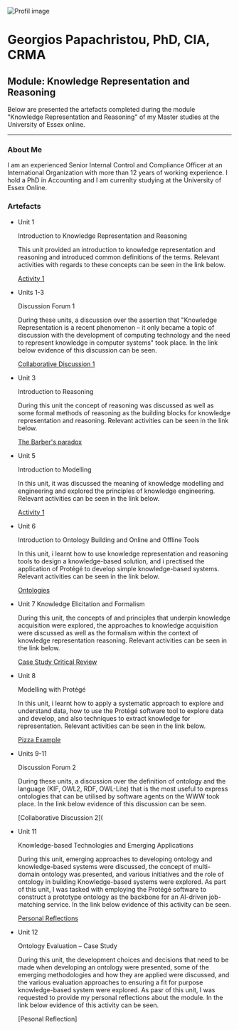 ![Profil image](https://github.com/user-attachments/assets/9a96146c-3341-4200-9e11-3eee837d02ab)

# Georgios Papachristou, PhD, CIA, CRMA       

## Module: Knowledge Representation and Reasoning
   
   Below are presented the artefacts completed during the module "Knowledge Representation and Reasoning" of my Master studies at the University of Essex online.

---

### About Me

I am an experienced Senior Internal Control and Compliance Officer at an International Organization with more than 12 years of working experience. I hold a PhD in Accounting and I am currenlty studying at the University of Essex Online.

### Artefacts

*   Unit 1

    Introduction to Knowledge Representation and Reasoning

    This unit provided an introduction to knowledge representation and reasoning and introduced common definitions of the terms. Relevant activities with regards to these concepts can be seen in the link below.

    [Activity 1](https://github.com/GeorgiosPapachristou/Knowledge_Representation_and_Reasoning/blob/main/Formative%20Activity_Unit%201.pdf)
    
*   Units 1-3

    Discussion Forum 1

    During these units, a discussion over the assertion that "Knowledge Representation is a recent phenomenon – it only became a topic of discussion with the development of computing technology and the need to represent knowledge in computer systems" took place. In the link below evidence of this discussion can be seen.

    [Collaborative Discussion 1](https://github.com/GeorgiosPapachristou/Knowledge_Representation_and_Reasoning/blob/main/Discussion%20Forum%201.pdf)
  
*   Unit 3

    Introduction to Reasoning

    During this unit the concept of reasoning was discussed as well as some formal methods of reasoning as the building blocks for knowledge representation and reasoning. Relevant activities can be seen in the link below.

    [The Barber's paradox](https://github.com/GeorgiosPapachristou/Knowledge_Representation_and_Reasoning/blob/main/The%20Barber's%20paradox.pdf)
  
*   Unit 5
  
    Introduction to Modelling

    In this unit, it was discussed the meaning of knowledge modelling and engineering and explored the principles of knowledge engineering. Relevant activities can be seen in the link below.

    [Activity 1](https://github.com/GeorgiosPapachristou/Knowledge_Representation_and_Reasoning/blob/main/Unit%205_%20Activity%201.pdf)

*   Unit 6

    Introduction to Ontology Building and Online and Offline Tools
  
    In this unit, i learnt how to use knowledge representation and reasoning tools to design a knowledge-based solution, and i prectised the application of Protégé to develop simple knowledge-based systems. Relevant activities can be seen in the link below.

    [Ontologies](https://github.com/GeorgiosPapachristou/Knowledge_Representation_and_Reasoning/blob/main/Ontology%20unit%206.pdf)
  
*   Unit 7 Knowledge Elicitation and Formalism
  
    During this unit, the concepts of and principles that underpin knowledge acquisition were explored, the approaches to knowledge acquisition were discussed as well as the formalism within the context of knowledge representation reasoning. Relevant activities can be seen in the link below.

    [Case Study Critical Review](https://github.com/GeorgiosPapachristou/Knowledge_Representation_and_Reasoning/blob/main/Case%20Study%20Review%20_%20Unit%207.pdf)
    
*   Unit 8
  
    Modelling with Protégé

    In this unit, i learnt how to apply a systematic approach to explore and understand data, how to use the Protégé software tool to explore data and develop, and also techniques to extract knowledge for representation. Relevant activities can be seen in the link below.

    [Pizza Example](https://github.com/GeorgiosPapachristou/Knowledge_Representation_and_Reasoning/blob/main/Formative%208_Pizza%20Tutorial.rdf)
  
*   Units 9-11

    Discussion Forum 2

    During these units, a discussion over the definition of ontology and the language (KIF, OWL2, RDF, OWL-Lite) that is the most useful to express ontologies that can be utilised by software agents on the WWW took place. In the link below evidence of this discussion can be seen.

    [Collaborative Discussion 2](

*   Unit 11
  
    Knowledge-based Technologies and Emerging Applications

    During this unit, emerging approaches to developing ontology and knowledge-based systems were discussed, the concept of multi-domain ontology was presented, and various initiatives and the role of ontology in building Knowledge-based systems were explored. As part of this unit, I was tasked with employing the Protégé software to construct a prototype ontology as the backbone for an AI-driven job-matching service. In the link below evidence of this activity can be seen.
      
    [Personal Reflections](https://github.com/GeorgiosPapachristou/Intelligent_Agents/blob/91788b31796334f1895f33000950666a3c89bfe8/Reflective%20essay.pdf)

*   Unit 12

    Ontology Evaluation – Case Study

    During this unit, the development choices and decisions that need to be made when developing an ontology were presented, some of the emerging methodologies and how they are applied were discussed, and the various evaluation approaches to ensuring a fit for purpose knowledge-based system were explored. As pasr of this unit, I was requested to provide my personal reflections about the module. In the link below evidence of this activity can be seen.

    [Pesonal Reflection]
